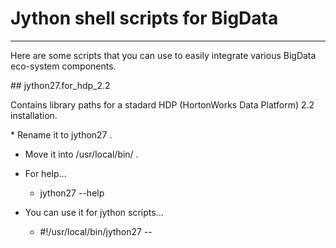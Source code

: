 # Jython shell scripts for BigData
<hr>
Here are some scripts that you can use to easily integrate various BigData eco-system components.
<p>
## jython27.for_hdp_2.2
<p>
Contains library paths for a stadard HDP (HortonWorks Data Platform) 2.2 installation.
<p>
* Rename it to jython27 . 

* Move it into /usr/local/bin/ . 

* For help... 
    * jython27 --help

* You can use it for jython scripts... 
    * \#!/usr/local/bin/jython27 -- 


